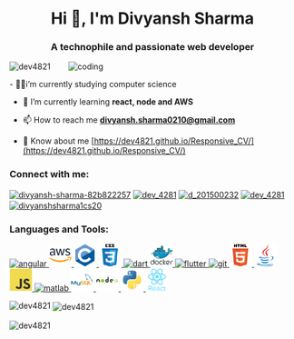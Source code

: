 <h1 align="center">Hi 👋, I'm Divyansh Sharma</h1>
<h3 align="center">A technophile and passionate web developer</h3>

<img align ="right" alt="coding" width="400" src="https://media4.giphy.com/media/v1.Y2lkPTc5MGI3NjExYjRkYzg3MGI1MzBhNWVjYTA0MzY2OWYzMDFkMzZkZmQzNGZmMDJiOCZjdD1n/ZVik7pBtu9dNS/giphy.gif">
<p align="left"> <img src="https://komarev.com/ghpvc/?username=dev4821&label=Profile%20views&color=0e75b6&style=flat" alt="dev4821" /> </p>
-  👨‍🎓i’m currently studying computer science
 
- 🌱 I’m currently learning **react, node and AWS**

- 📫 How to reach me **divyansh.sharma0210@gmail.com**

- 📄 Know about me [https://dev4821.github.io/Responsive_CV/](https://dev4821.github.io/Responsive_CV/)

<h3 align="left">Connect with me:</h3>
<p align="left">
<a href="https://linkedin.com/in/divyansh-sharma-82b822257" target="blank"><img align="center" src="https://raw.githubusercontent.com/rahuldkjain/github-profile-readme-generator/master/src/images/icons/Social/linked-in-alt.svg" alt="divyansh-sharma-82b822257" height="30" width="40" /></a>
<a href="https://www.codechef.com/users/dev_4281" target="blank"><img align="center" src="https://cdn.jsdelivr.net/npm/simple-icons@3.1.0/icons/codechef.svg" alt="dev_4281" height="30" width="40" /></a>
<a href="https://www.hackerrank.com/d_201500232" target="blank"><img align="center" src="https://raw.githubusercontent.com/rahuldkjain/github-profile-readme-generator/master/src/images/icons/Social/hackerrank.svg" alt="d_201500232" height="30" width="40" /></a>
<a href="https://www.leetcode.com/dev_4281" target="blank"><img align="center" src="https://raw.githubusercontent.com/rahuldkjain/github-profile-readme-generator/master/src/images/icons/Social/leet-code.svg" alt="dev_4281" height="30" width="40" /></a>
<a href="https://auth.geeksforgeeks.org/user/divyanshsharma1cs20" target="blank"><img align="center" src="https://raw.githubusercontent.com/rahuldkjain/github-profile-readme-generator/master/src/images/icons/Social/geeks-for-geeks.svg" alt="divyanshsharma1cs20" height="30" width="40" /></a>
</p>

<h3 align="left">Languages and Tools:</h3>
<p align="left"> <a href="https://angular.io" target="_blank" rel="noreferrer"> <img src="https://angular.io/assets/images/logos/angular/angular.svg" alt="angular" width="40" height="40"/> </a> <a href="https://aws.amazon.com" target="_blank" rel="noreferrer"> <img src="https://raw.githubusercontent.com/devicons/devicon/master/icons/amazonwebservices/amazonwebservices-original-wordmark.svg" alt="aws" width="40" height="40"/> </a> <a href="https://www.cprogramming.com/" target="_blank" rel="noreferrer"> <img src="https://raw.githubusercontent.com/devicons/devicon/master/icons/c/c-original.svg" alt="c" width="40" height="40"/> </a> <a href="https://www.w3schools.com/css/" target="_blank" rel="noreferrer"> <img src="https://raw.githubusercontent.com/devicons/devicon/master/icons/css3/css3-original-wordmark.svg" alt="css3" width="40" height="40"/> </a> <a href="https://dart.dev" target="_blank" rel="noreferrer"> <img src="https://www.vectorlogo.zone/logos/dartlang/dartlang-icon.svg" alt="dart" width="40" height="40"/> </a> <a href="https://www.docker.com/" target="_blank" rel="noreferrer"> <img src="https://raw.githubusercontent.com/devicons/devicon/master/icons/docker/docker-original-wordmark.svg" alt="docker" width="40" height="40"/> </a> <a href="https://flutter.dev" target="_blank" rel="noreferrer"> <img src="https://www.vectorlogo.zone/logos/flutterio/flutterio-icon.svg" alt="flutter" width="40" height="40"/> </a> <a href="https://git-scm.com/" target="_blank" rel="noreferrer"> <img src="https://www.vectorlogo.zone/logos/git-scm/git-scm-icon.svg" alt="git" width="40" height="40"/> </a> <a href="https://www.w3.org/html/" target="_blank" rel="noreferrer"> <img src="https://raw.githubusercontent.com/devicons/devicon/master/icons/html5/html5-original-wordmark.svg" alt="html5" width="40" height="40"/> </a> <a href="https://www.java.com" target="_blank" rel="noreferrer"> <img src="https://raw.githubusercontent.com/devicons/devicon/master/icons/java/java-original.svg" alt="java" width="40" height="40"/> </a> <a href="https://developer.mozilla.org/en-US/docs/Web/JavaScript" target="_blank" rel="noreferrer"> <img src="https://raw.githubusercontent.com/devicons/devicon/master/icons/javascript/javascript-original.svg" alt="javascript" width="40" height="40"/> </a> <a href="https://www.mathworks.com/" target="_blank" rel="noreferrer"> <img src="https://upload.wikimedia.org/wikipedia/commons/2/21/Matlab_Logo.png" alt="matlab" width="40" height="40"/> </a> <a href="https://www.mysql.com/" target="_blank" rel="noreferrer"> <img src="https://raw.githubusercontent.com/devicons/devicon/master/icons/mysql/mysql-original-wordmark.svg" alt="mysql" width="40" height="40"/> </a> <a href="https://nodejs.org" target="_blank" rel="noreferrer"> <img src="https://raw.githubusercontent.com/devicons/devicon/master/icons/nodejs/nodejs-original-wordmark.svg" alt="nodejs" width="40" height="40"/> </a> <a href="https://www.python.org" target="_blank" rel="noreferrer"> <img src="https://raw.githubusercontent.com/devicons/devicon/master/icons/python/python-original.svg" alt="python" width="40" height="40"/> </a> <a href="https://reactjs.org/" target="_blank" rel="noreferrer"> <img src="https://raw.githubusercontent.com/devicons/devicon/master/icons/react/react-original-wordmark.svg" alt="react" width="40" height="40"/> </a> </p>

<p><img align="left" src="https://github-readme-stats.vercel.app/api/top-langs?username=dev4821&show_icons=true&locale=en&layout=compact" alt="dev4821" /></p>

<p>&nbsp;<img align="center" src="https://github-readme-stats.vercel.app/api?username=dev4821&show_icons=true&locale=en" alt="dev4821" /></p>

<p><img align="center" src="https://github-readme-streak-stats.herokuapp.com/?user=dev4821&" alt="dev4821" /></p>
